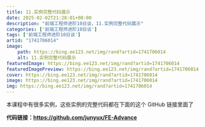 ```yaml
---
title: 11.实例完整代码展示
date: 2025-02-02T21:28:01+08:00
description: "前端工程师进阶10日谈，11.实例完整代码展示"
categories: ['前端工程师进阶10日谈']
tags: ['前端工程师进阶10日谈']
artid: "1741706014"
image:
    path: https://bing.ee123.net/img/rand?artid=1741706014
    alt: 11.实例完整代码展示
featuredImage: https://bing.ee123.net/img/rand?artid=1741706014
featuredImagePreview: https://bing.ee123.net/img/rand?artid=1741706014
cover: https://bing.ee123.net/img/rand?artid=1741706014
image: https://bing.ee123.net/img/rand?artid=1741706014
img: https://bing.ee123.net/img/rand?artid=1741706014
---
```


本课程中有很多实例，这些实例的完整代码都在下面的这个 GitHub 链接里面了

**代码链接：https://github.com/junyux/FE-Advance**